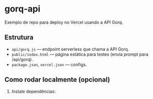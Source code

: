 # gorq-api

Exemplo de repo para deploy no Vercel usando a API Gorq.

## Estrutura
- `api/gorq.js` — endpoint serverless que chama a API Gorq.
- `public/index.html` — página estática para testes (envia prompt para /api/gorq).
- `package.json`, `vercel.json` — configs.

## Como rodar localmente (opcional)
1. Instale dependências:
